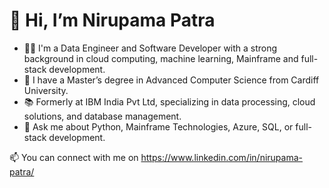 # 👋 Hi, I’m Nirupama Patra
- 👨‍💻 I'm a Data Engineer and Software Developer with a strong background in cloud computing, machine learning, Mainframe and full-stack development.
- 🧠 I have a Master’s degree in Advanced Computer Science from Cardiff University.
- 📚 Formerly at IBM India Pvt Ltd, specializing in data processing, cloud solutions, and database management.
- 💬 Ask me about Python, Mainframe Technologies, Azure, SQL, or full-stack development.

📫 You can connect with me on https://www.linkedin.com/in/nirupama-patra/

